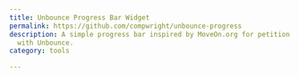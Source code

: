 ```yaml
---
title: Unbounce Progress Bar Widget
permalink: https://github.com/compwright/unbounce-progress
description: A simple progress bar inspired by MoveOn.org for petition pages created
  with Unbounce.
category: tools

---
```

